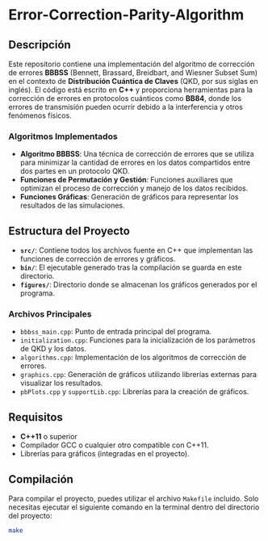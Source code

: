 # Error-Correction-Parity-Algorithm

## Descripción

Este repositorio contiene una implementación del algoritmo de corrección de errores **BBBSS** (Bennett, Brassard, Breidbart, and Wiesner Subset Sum) en el contexto de **Distribución Cuántica de Claves** (QKD, por sus siglas en inglés). El código está escrito en **C++** y proporciona herramientas para la corrección de errores en protocolos cuánticos como **BB84**, donde los errores de transmisión pueden ocurrir debido a la interferencia y otros fenómenos físicos.

### Algoritmos Implementados

- **Algoritmo BBBSS**: Una técnica de corrección de errores que se utiliza para minimizar la cantidad de errores en los datos compartidos entre dos partes en un protocolo QKD.
- **Funciones de Permutación y Gestión**: Funciones auxiliares que optimizan el proceso de corrección y manejo de los datos recibidos.
- **Funciones Gráficas**: Generación de gráficos para representar los resultados de las simulaciones.

## Estructura del Proyecto

- **`src/`**: Contiene todos los archivos fuente en C++ que implementan las funciones de corrección de errores y gráficos.
- **`bin/`**: El ejecutable generado tras la compilación se guarda en este directorio.
- **`figures/`**: Directorio donde se almacenan los gráficos generados por el programa.

### Archivos Principales

- `bbbss_main.cpp`: Punto de entrada principal del programa.
- `initialization.cpp`: Funciones para la inicialización de los parámetros de QKD y los datos.
- `algorithms.cpp`: Implementación de los algoritmos de corrección de errores.
- `graphics.cpp`: Generación de gráficos utilizando librerías externas para visualizar los resultados.
- `pbPlots.cpp` y `supportLib.cpp`: Librerías para la creación de gráficos.

## Requisitos

- **C++11** o superior
- Compilador GCC o cualquier otro compatible con C++11.
- Librerías para gráficos (integradas en el proyecto).

## Compilación

Para compilar el proyecto, puedes utilizar el archivo `Makefile` incluido. Solo necesitas ejecutar el siguiente comando en la terminal dentro del directorio del proyecto:

```bash
make
